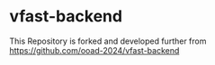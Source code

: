 # vfast-backend

This Repository is forked and developed further from https://github.com/ooad-2024/vfast-backend